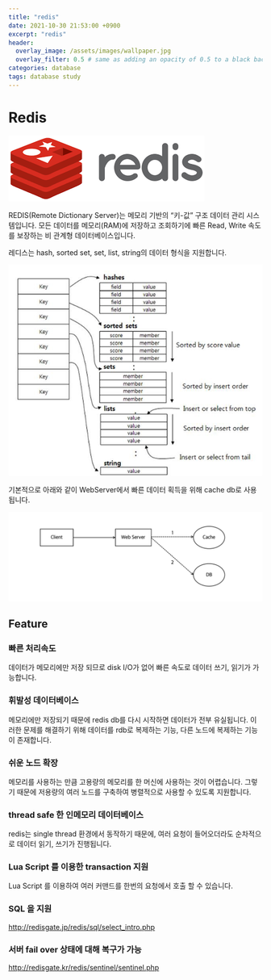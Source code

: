```yaml
---
title: "redis"
date: 2021-10-30 21:53:00 +0900
excerpt: "redis"
header:
  overlay_image: /assets/images/wallpaper.jpg
  overlay_filter: 0.5 # same as adding an opacity of 0.5 to a black background
categories: database
tags: database study
---
```

Redis
=============

![Redis](/assets/images/redis.png)

REDIS(Remote Dictionary Server)는 메모리 기반의 “키-값” 구조 데이터 관리 시스템입니다. 모든 데이터를 메모리(RAM)에 저장하고 조회하기에 빠른 Read, Write 속도를 보장하는 비 관계형 데이터베이스입니다.

레디스는 hash, sorted set, set, list, string의 데이터 형식을 지원합니다.

![Redis_example](/assets/images/redis_example.jpeg)

기본적으로 아래와 같이 WebServer에서 빠른 데이터 획득을 위해 cache db로 사용됩니다.

![Redis_usecase](/assets/images/redis_use_case.png)

## Feature

### 빠른 처리속도

데이터가 메모리에만 저장 되므로 disk I/O가 없어 빠른 속도로 데이터 쓰기, 읽기가 가능합니다.

### 휘발성 데이터베이스

메모리에만 저장되기 때문에 redis db를 다시 시작하면 데이터가 전부 유실됩니다. 이러한 문제를 해결하기 위해 데이터를 rdb로 복제하는 기능, 다른 노드에 복제하는 기능이 존재합니다.

### 쉬운 노드 확장

메모리를 사용하는 만큼 고용량의 메모리를 한 머신에 사용하는 것이 어렵습니다. 그렇기 때문에 저용량의 여러 노드를 구축하여 병렬적으로 사용할 수 있도록 지원합니다. 

### thread safe 한 인메모리 데이터베이스

redis는 single thread 환경에서 동작하기 때문에, 여러 요청이 들어오더라도 순차적으로 데이터 읽기, 쓰기가 진행됩니다.

### Lua Script 를 이용한 transaction 지원

Lua Script 를 이용하여 여러 커맨드를 한번의 요청에서 호출 할 수 있습니다.

### SQL 을 지원

http://redisgate.jp/redis/sql/select_intro.php

### 서버 fail over 상태에 대해 복구가 가능

http://redisgate.kr/redis/sentinel/sentinel.php


